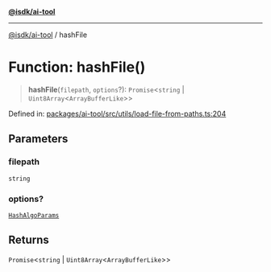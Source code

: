 [**@isdk/ai-tool**](../README.md)

***

[@isdk/ai-tool](../globals.md) / hashFile

# Function: hashFile()

> **hashFile**(`filepath`, `options`?): `Promise`\<`string` \| `Uint8Array`\<`ArrayBufferLike`\>\>

Defined in: [packages/ai-tool/src/utils/load-file-from-paths.ts:204](https://github.com/isdk/ai-tool.js/blob/83a1524a1644365964efc043a7a7991d8fd46b49/src/utils/load-file-from-paths.ts#L204)

## Parameters

### filepath

`string`

### options?

[`HashAlgoParams`](../interfaces/HashAlgoParams.md)

## Returns

`Promise`\<`string` \| `Uint8Array`\<`ArrayBufferLike`\>\>
